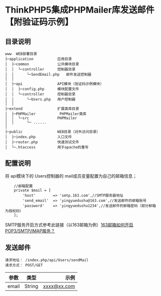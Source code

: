 ThinkPHP5集成PHPMailer库发送邮件【附验证码示例】
===============

## 目录说明
~~~
www  WEB部署目录
├─application           应用目录
│  ├─common             公共模块目录
│  │  └─controller      控制器目录
│  │      └─SendEmail.php   邮件发送控制器
│  │
│  ├─api                API模块（验证码示例模块）
│  │  ├─config.php      模块配置文件
│  │  └─controller      控制器目录
│  │      └─Users.php   用户控制器
│  │
├─extend                扩展类库目录
│  ├─PHPMailer           PHPMailer类库
│  │  └─src             PHPMailer
│  │      └─ ......
│  
├─public                WEB目录（对外访问目录）
│  ├─index.php          入口文件
│  ├─router.php         快速测试文件
│  └─.htaccess          用于apache的重写

~~~

## 配置说明
将 api模块下的 Users控制器的 mail成员变量配置为自己的邮箱信息；
```
    //邮箱配置
    private $mail = [
        'host'        => 'smtp.163.com',//SMTP服务器地址
        'send_email'  => 'yingyuedushu@163.com',//发送邮件的邮箱账号
        'password'    => 'yingyuedushu1234',//发送邮件的邮箱密码（部分邮箱为授权码）
    ];
```
SMTP服务开启方式参考此链接（以163邮箱为例）[163邮箱如何开启POP3/SMTP/IMAP服务？](http://help.163.com/10/0312/13/61J0LI3200752CLQ.html)


## 发送邮件 
```
请求地址： /index.php/api/Users/sendMail
请求方式： POST/GET
```
 
 |参数|类型|示例|
 |---|:--:|---:|
 |email|String|xxxx@xx.com|